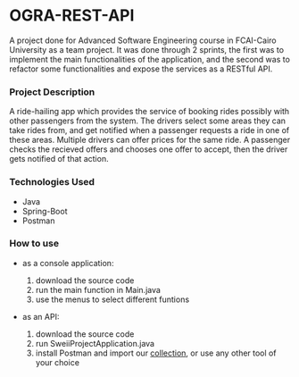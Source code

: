 # OGRA-REST-API

A project done for Advanced Software Engineering course in FCAI-Cairo University as a team project. It was done through 2 sprints, the first was to implement the main functionalities of the application, and the second was to refactor some functionalities and expose the services as a RESTful API.

### Project Description

A ride-hailing app which provides the service of booking rides possibly with other passengers from the system. The drivers select some areas they can take rides from, and get notified when a passenger requests a ride in one of these areas. Multiple drivers can offer prices for the same ride. A passenger checks the recieved offers and chooses one offer to accept, then the driver gets notified of that action.

### Technologies Used

- Java
- Spring-Boot
- Postman

### How to use

- as a console application:
	1. download the source code
	2. run the main function in Main.java
	3. use the menus to select different funtions

- as an API:
	1. download the source code
	2. run SweiiProjectApplication.java
	3. install Postman and import our [collection](https://www.getpostman.com/collections/cdb1341510ae75396589), or use any other tool of your choice
